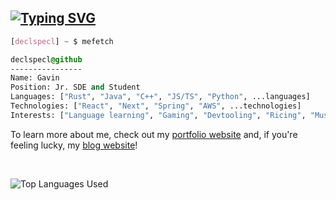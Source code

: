 ## [![Typing SVG](https://readme-typing-svg.demolab.com?font=Terminess+Nerd+Font+Mono&size=20&duration=2500&pause=750&color=78A9FF&background=FFFFFF00&vCenter=true&random=true&width=540&height=40&lines=System.out.println%28%22Hello%2C%20world%22%29;println%21%28%22Hello%2C%20world%22%29;let%20%28%29%20%3D%20print_endline%20%22Hello%2C%20world%22;console.log%28%22Hello%2C%20world%22%29;std%3A%3Acout%20%3C%3C%20%22Hello%2C%20world%5Cn%22)](https://git.io/typing-svg)

```css
[declspecl] ~ $ mefetch

declspecl@github
----------------
Name: Gavin
Position: Jr. SDE and Student
Languages: ["Rust", "Java", "C++", "JS/TS", "Python", ...languages]
Technologies: ["React", "Next", "Spring", "AWS", ...technologies]
Interests: ["Language learning", "Gaming", "Devtooling", "Ricing", "Music", ...interests]
```


To learn more about me, check out my [portfolio website](https://www.gavindhondt.com/) and, if you're feeling lucky, my [blog website](https://blog.gavindhondt.com/)!

<br />

![Top Languages Used](https://github-readme-stats-omega-ochre-80.vercel.app/api/top-langs/?username=declspecl&theme=dark&hide_border=false&no-bg=true&no-frame=true&langs_count=4&exclude_repo=ValoGuessr,PokeRPS,firstOGLUI,OpenGoLf,pong,firstTriangle&hide=c)

